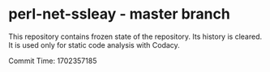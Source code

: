 # perl-net-ssleay - master branch

This repository contains frozen state of the repository.
Its history is cleared. It is used only for static code
analysis with Codacy.

Commit Time: 1702357185